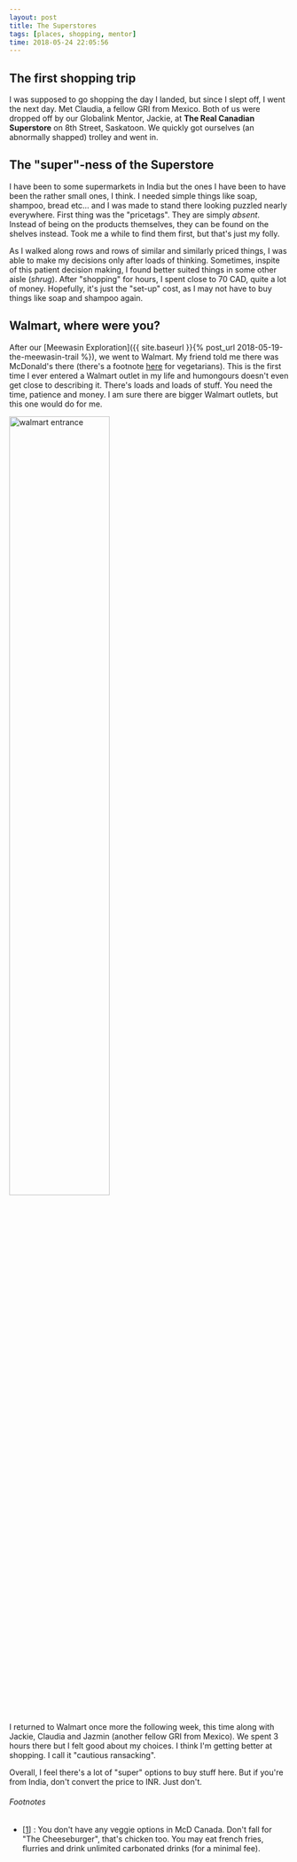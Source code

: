 ```yaml
---
layout: post
title: The Superstores 
tags: [places, shopping, mentor]
time: 2018-05-24 22:05:56
---
```


## The first shopping trip

I was supposed to go shopping the day I landed, but since I slept off, I went the next day. Met Claudia, a fellow GRI from Mexico. Both of us were dropped off by our Globalink Mentor, Jackie, at **The Real Canadian Superstore** on 8th Street, Saskatoon. <!--more--> We quickly got ourselves (an abnormally shapped) trolley and went in. 

## The "super"-ness of the Superstore

I have been to some supermarkets in India but the ones I have been to have been the rather small ones, I think. I needed simple things like soap, shampoo, bread etc… and I was made to stand there looking puzzled nearly everywhere. First thing was the "pricetags". They are simply _absent_. Instead of being on the products themselves, they can be found on the shelves instead. Took me a while to find them first, but that's just my folly.

As I walked along rows and rows of similar and similarly priced things, I was able to make my decisions only after loads of thinking. Sometimes, inspite of this patient decision making, I found better suited things in some other aisle (*shrug*). After "shopping" for hours, I spent close to 70 CAD, quite a lot of money. Hopefully, it's just the "set-up" cost, as I may not have to buy things like soap and shampoo again.

## Walmart, where were you?

After our [Meewasin Exploration]({{ site.baseurl }}{% post_url 2018-05-19-the-meewasin-trail %}), we went to Walmart. My friend told me there was McDonald's there (there's a footnote <a href="#note1" id="note1ref">here</a> for vegetarians). This is the first time I ever entered a Walmart outlet in my life and humongours doesn't even get close to describing it. There's loads and loads of stuff. You need the time, patience and money. I am sure there are bigger Walmart outlets, but this one would do for me.

<img src="{{site.baseurl}}/images/walmart.jpg" alt="walmart entrance" style="width: 60%">

I returned to Walmart once more the following week, this time along with Jackie, Claudia and Jazmin (another fellow GRI from Mexico). We spent 3 hours there but I felt good about my choices. I think I'm getting better at shopping. I call it "cautious ransacking".

Overall, I feel there's a lot of "super" options to buy stuff here. But if you're from India, don't convert the price to INR. Just don't.

###### Footnotes
* [<a id="note1" href="#note1ref">1</a>] : You don't have any veggie options in McD Canada. Don't fall for "The Cheeseburger", that's chicken too. You may eat french fries, flurries and drink unlimited carbonated drinks (for a minimal fee). 